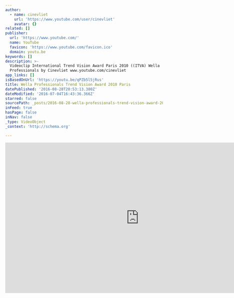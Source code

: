 ```yaml
---
author:
  - name: cinevliet
    url: 'https://www.youtube.com/user/cinevliet'
    avatar: {}
related: []
publisher:
  url: 'https://www.youtube.com/'
  name: YouTube
  favicon: 'https://www.youtube.com/favicon.ico'
  domain: youtu.be
keywords: []
description: >-
  Videoclip International Trend Vision Award Paris 2010 ((ITVA) Wella
  Professionals by Cinevliet www.youtube.com/cinevliet
app_links: []
isBasedOnUrl: 'https://youtu.be/qPZb5l5jRus'
title: Wella Professionals Trend Vision Award 2010 Paris
datePublished: '2016-08-28T20:53:13.380Z'
dateModified: '2016-07-04T16:43:36.366Z'
starred: false
sourcePath: _posts/2016-08-28-wella-professionals-trend-vision-award-2010-paris.md
inFeed: true
hasPage: false
inNav: false
_type: VideoObject
_context: 'http://schema.org'

---
```

<iframe src="https://cdn.embedly.com/widgets/media.html?src=https%3A%2F%2Fwww.youtube.com%2Fembed%2FqPZb5l5jRus%3Ffeature%3Doembed&amp;url=http%3A%2F%2Fwww.youtube.com%2Fwatch%3Fv%3DqPZb5l5jRus&amp;image=https%3A%2F%2Fi.ytimg.com%2Fvi%2FqPZb5l5jRus%2Fhqdefault.jpg&amp;key=b7d04c9b404c499eba89ee7072e1c4f7&amp;type=text%2Fhtml&amp;schema=youtube" width="854" height="480" scrolling="no" frameborder="0" allowfullscreen="" style=""></iframe>